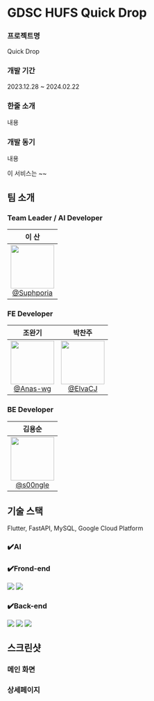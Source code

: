 # GDSC HUFS Quick Drop

### 프로젝트명
Quick Drop
### 개발 기간
2023.12.28 ~ 2024.02.22
### 한줄 소개
내용
### 개발 동기
내용

이 서비스는 ~~

## 팀 소개
### Team Leader / AI Developer
| **이 산** |
| :------: |
| [<img src="https://avatars.githubusercontent.com/u/71820763?v=4" height=100 width=100> <br/> @Suphporia](https://github.com/Suphporia) |

### FE Developer
| **조완기** | **박찬주** |
| :------: | :------:  |
| [<img src="https://avatars.githubusercontent.com/u/70210457?v=4" height=100 width=100> <br/> @Anas-wg](https://github.com/Anas-wg) | [<img src="https://avatars.githubusercontent.com/u/95401144?v=4" height=100 width=100> <br/> @ElvaCJ](https://github.com/ElvaCJ) |

### BE Developer
| **김용순** |
| :------: |
| [<img src="https://avatars.githubusercontent.com/u/42750885?v=4" height=100 width=100> <br/> @s00ngle](https://github.com/s00ngle) |

## 기술 스택
Flutter, FastAPI, MySQL, Google Cloud Platform
### ✔️AI


### ✔️Frond-end
<img src="https://img.shields.io/badge/Flutter-02569B?style=for-the-badge&logo=Flutter&logoColor=white"> <img src="https://img.shields.io/badge/Dart-0175C2?style=for-the-badge&logo=Dart&logoColor=white">

### ✔️Back-end
<img src="https://img.shields.io/badge/FastAPI-009688?style=for-the-badge&logo=FastAPI&logoColor=white"> <img src="https://img.shields.io/badge/MySQL-4479A1?style=for-the-badge&logo=MySQL&logoColor=white"> <img src="https://img.shields.io/badge/GoogleCloud-4285F4?style=for-the-badge&logo=GoogleCloud&logoColor=white">

## 스크린샷
### 메인 화면



### 상세페이지


